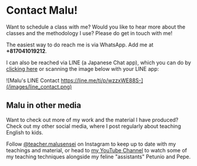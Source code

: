 # Contact Malu!

Want to schedule a class with me? Would you like to hear more about the classes and the methodology I use? Please do get in touch with me!

The easiest way to do reach me is via WhatsApp. Add me at **+817041019212**.

I can also be reached via LINE (a Japanese Chat app), which you can do by [clicking here](https://line.me/ti/p/wzzxWE88S-) or scanning the image below with your LINE app:

![Malu's LINE Contact https://line.me/ti/p/wzzxWE88S-](/images/line_contact.png)

## Malu in other media

Want to check out more of my work and the material I have produced? Check out my other social media, where I post regularly about teaching English to kids.

Follow [@teacher.malusensei](https://instagram.com/malusensei.englishteacher) on Instagram to keep up to date with my teachings and material, or head to [my YouTube Channel](https://www.youtube.com/channel/UC_gaGWZJ1ta8zOcA4s_Didw) to watch some of my teaching techniques alongside my feline "assistants" Petunio and Pepe.
